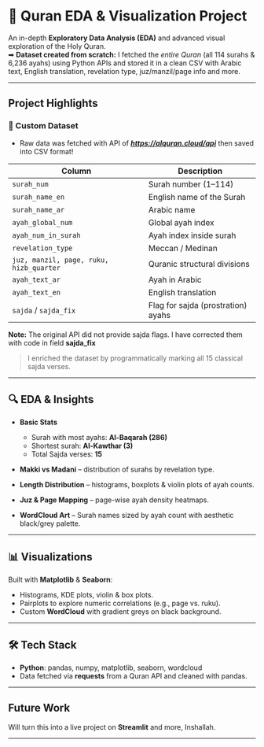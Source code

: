 # 📖 Quran EDA & Visualization Project

An in-depth **Exploratory Data Analysis (EDA)** and advanced visual exploration of the Holy Quran.  
➡ **Dataset created from scratch:** I fetched the *entire Quran* (all 114 surahs & 6,236 ayahs) using Python APIs and stored it in a clean CSV with Arabic text, English translation, revelation type, juz/manzil/page info and more.

---

## Project Highlights
### 📂 Custom Dataset
- Raw data was fetched with API of ***https://alquran.cloud/api*** then saved into CSV format!

| Column | Description |
|-------|-------------|
| `surah_num` | Surah number (1–114) |
| `surah_name_en` | English name of the Surah |
| `surah_name_ar` | Arabic name |
| `ayah_global_num` | Global ayah index |
| `ayah_num_in_surah` | Ayah index inside surah |
| `revelation_type` | Meccan / Medinan |
| `juz, manzil, page, ruku, hizb_quarter` | Quranic structural divisions |
| `ayah_text_ar` | Ayah in Arabic |
| `ayah_text_en` | English translation |
| `sajda` / `sajda_fix` | Flag for sajda (prostration) ayahs |

**Note:** The original API did not provide sajda flags. I have corrected them with code in field **sajda_fix**  
> I enriched the dataset by programmatically marking all 15 classical sajda verses.

---

## 🔍 EDA & Insights

* **Basic Stats**
  
  * Surah with most ayahs: **Al-Baqarah (286)**  
  * Shortest surah: **Al-Kawthar (3)**  
  * Total Sajda verses: **15**
* **Makki vs Madani** – distribution of surahs by revelation type.
* **Length Distribution** – histograms, boxplots & violin plots of ayah counts.
* **Juz & Page Mapping** – page-wise ayah density heatmaps.
* **WordCloud Art** – Surah names sized by ayah count with aesthetic black/grey palette.

---

## 📊 Visualizations

Built with **Matplotlib** & **Seaborn**:

* Histograms, KDE plots, violin & box plots.
* Pairplots to explore numeric correlations (e.g., page vs. ruku).
* Custom **WordCloud** with gradient greys on black background.

---

## 🛠 Tech Stack

* **Python**: pandas, numpy, matplotlib, seaborn, wordcloud
* Data fetched via **requests** from a Quran API and cleaned with pandas.

---

## Future Work

Will turn this into a live project on **Streamlit** and more, Inshallah.

---
